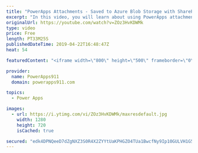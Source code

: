 ```yaml
---
title: "PowerApps Attachments - Saved to Azure Blob Storage with SharePoint and SQL"
excerpt: "In this video, you will learn about using PowerApps attachments as part of expense report, purchase orders, and apps where you need to save data in a one to many format. The attachments, which can be images, PDF, Excel, etc will be saved in Azure Blob Storage. We will then use SharePoint and SQL to manage"
originalUrl: https://youtube.com/watch?v=ZOz3HvKDWMk
type: video
price: Free
length: PT33M25S
publishedDateTime: 2019-04-22T16:48:47Z
heat: 54

featuredContent: "<iframe width=\"800\" height=\"500\" frameborder=\"0\" src=\"https://www.youtube.com/embed/ZOz3HvKDWMk\" allow=\"accelerometer; autoplay; encrypted-media; gyroscope; picture-in-picture\" allowfullscreen></iframe>"

provider:
  name: PowerApps911
  domain: powerapps911.com

topics:
  - Power Apps

images:
  - url: https://i.ytimg.com/vi/ZOz3HvKDWMk/maxresdefault.jpg
    width: 1280
    height: 720
    isCached: true

secured: "edk4DPNQeeD7dZgNXZ3S0R4X2ZYYtUaKPHGZO4TUa1BwcfNy9Ip10GULVH1G5wd9fSUkBHNvlOUqEoBijjbHjGLDp5LfpCM+XJmXnY23igKZesS+Fua5GLzOHPs6xX7msW+FYvi/EUkvM4tSOb0MRWumg32N3ystZcRrHsDfKENHJk2GELPdVVOFg1p5lWl3Jg/i9zLtsWMopdfvCFT1MqYv2VWmi0t/Y3yVxhCU1TiYH4uO5gtrNwSzCjWMVsZt21hQ3M4EkeTP61P+NeWTRDKDJw53v9j1qv3teeUMXYUqRHHM8yTF5JiohcEWanj3BaeU8uXv9LN0cVWUjO5SbSx/kw3/l0wCKP/KrLG2aAZ6ex8cwDFRo9L8bGuB7d4enMiIu8fF8Ul8CQxfvbGikM0f+4LyrZ7uUxEcq66W39g=;mfdKAliroEm3hHKMn9JuHg=="
---
```


